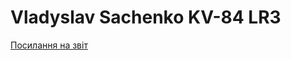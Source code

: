 # Vladyslav Sachenko KV-84 LR3

[Посилання на звіт ](https://drive.google.com/file/d/18bcEQEu6FV_J-kYd-STni8V9j-LgTgLm/view?usp=sharing) 
